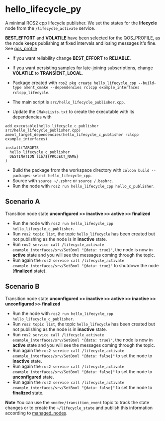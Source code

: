 # hello_lifecycle_py
A minimal ROS2 cpp lifecycle publisher. We set the states for the **lifecycle** node from the `/lifecycle_activate` service.

**BEST_EFFORT** and **VOLATILE** have been selected for the QOS_PROFILE, as the node keeps publishing at fixed intervals and losing messages it's fine. See [qos_profile](https://docs.ros.org/en/rolling/Concepts/Intermediate/About-Quality-of-Service-Settings.html)

* If you want reliability change **BEST_EFFORT** to **RELIABLE**.
* If you want persisting samples for late-joining subscriptions, change **VOLATILE** to **TRANSIENT_LOCAL**.

* Package created with `ros2 pkg create hello_lifecycle_cpp --build-type ament_cmake --dependencies rclcpp example_interfaces rclcpp_lifecycle`.
* The main script is `src/hello_lifecycle_publisher.cpp`.
* Update the `CMakeLists.txt` to create the executable with its dependencies with
```
add_executable(hello_lifecycle_c_publisher src/hello_lifecycle_publisher.cpp)
ament_target_dependencies(hello_lifecycle_c_publisher rclcpp example_interfaces)

install(TARGETS
  hello_lifecycle_c_publisher
  DESTINATION lib/${PROJECT_NAME}
)
```
* Build the package from the workspace directory with `colcon build --packages-select hello_lifecycle_cpp`.
* Source with `source ~/.zshrc` or `source /.bashrc`.
* Run the node with `ros2 run hello_lifecycle_cpp hello_c_publisher`.


## Scenario A
Transition node state **unconfigured >> inactive >> active >> finalized**
* Run the node with `ros2 run hello_lifecycle_cpp hello_lifecycle_c_publisher`.
* Run `ros2 topic list`, the topic `hello_lifecycle` has been created but not publishing as the node is in **inactive** state.
* Run `ros2 service call /lifecycle_activate example_interfaces/srv/SetBool "{data: true}"`, the node is now in **active** state and you will see the messages coming through the topic.
* Run again the `ros2 service call /lifecycle_activate example_interfaces/srv/SetBool "{data: true}"` to shutdown the node (**finalized** state).

## Scenario B
Transition node state **unconfigured >> inactive >> active >> inactive >> unconfigured >> finalized**
* Run the node with `ros2 run hello_lifecycle_cpp hello_lifecycle_c_publisher`.
* Run `ros2 topic list`, the topic `hello_lifecycle` has been created but not publishing as the node is in **inactive** state.
* Run `ros2 service call /lifecycle_activate example_interfaces/srv/SetBool "{data: true}"`, the node is now in **active** state and you will see the messages coming through the topic.
* Run again the `ros2 service call /lifecycle_activate example_interfaces/srv/SetBool "{data: false}"` to set the node to **inactive** state.
* Run again the `ros2 service call /lifecycle_activate example_interfaces/srv/SetBool "{data: false}"` to set the node to **unconfigured** state.
* Run again the `ros2 service call /lifecycle_activate example_interfaces/srv/SetBool "{data: false}"` to set the node to **finalized** state.

**Note**
You can use the `<node>/transition_event` topic to track the state changes or to create the `~/lifecycle_state` and publish this information according to [managed_nodes](https://design.ros2.org/articles/node_lifecycle.html).
